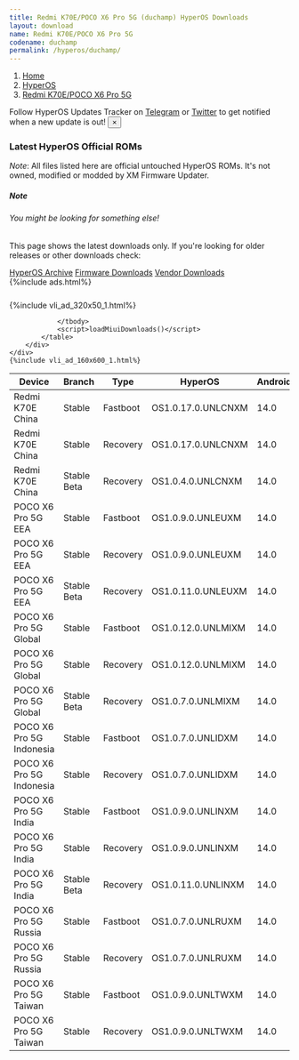 ```yaml
---
title: Redmi K70E/POCO X6 Pro 5G (duchamp) HyperOS Downloads
layout: download
name: Redmi K70E/POCO X6 Pro 5G
codename: duchamp
permalink: /hyperos/duchamp/
---
```

<nav aria-label="breadcrumb">
    <ol class="breadcrumb">
        <li class="breadcrumb-item"><a href="/">Home</a></li>
        <li class="breadcrumb-item"><a href="/hyperos/">HyperOS</a></li>
        <li class="breadcrumb-item active" aria-current="page"><a href="/hyperos/duchamp/">Redmi K70E/POCO X6 Pro 5G</a></li>
    </ol>
</nav>
<div class="alert alert-primary alert-dismissible fade show" role="alert">
    Follow HyperOS Updates Tracker on <a href="https://t.me/MIUIUpdatesTracker" class="alert-link">Telegram</a>
     or <a href="https://twitter.com/MiFwUpdater" class="alert-link">Twitter</a> to get notified when a new update is out!
    <button type="button" class="close" data-dismiss="alert" aria-label="Close">
        <span aria-hidden="true">&times;</span>
    </button>
</div>

### Latest HyperOS Official ROMs
*Note*: All files listed here are official untouched HyperOS ROMs. It's not owned, modified or modded by XM Firmware Updater.
<div class="card">
  <div class="card-body">
    <h5 class="card-title">Note</h5>
    <h6 class="card-subtitle mb-2 text-muted">You might be looking for something else!</h6>
    <p class="card-text">This page shows the latest downloads only.
     If you're looking for older releases or other downloads check:</p>
    <a href="/archive/hyperos/duchamp/" class="card-link">HyperOS Archive</a>
    <a href="/firmware/duchamp/" class="card-link">Firmware Downloads</a>
    <a href="/vendor/duchamp/" class="card-link">Vendor Downloads</a>
  </div>
</div>
{%include ads.html%}
<div class="row justify-content-center">
    <div class="col-10">
        <div class="table-responsive-md" style="margin-top: 25px;">
            {%include vli_ad_320x50_1.html%}
            <table id="miui" class="display dt-responsive nowrap compact table table-striped table-hover table-sm">
                <thead class="thead-dark">
                    <tr>
                        <th data-ref="device">Device</th>
                        <th data-ref="branch">Branch</th>
                        <th data-ref="type">Type</th>
                        <th data-ref="miui">HyperOS</th>
                        <th data-ref="android">Android</th>
                        <th data-ref="size">Size</th>
                        <th data-ref="size">Date</th>
                        <th data-ref="link">Link</th>
                    </tr>
                </thead>
                <tbody>
                <tr><td>Redmi K70E China</td><td>Stable</td><td>Fastboot</td><td>OS1.0.17.0.UNLCNXM</td><td>14.0</td><td>8.3 GB</td><td>2024-08-01</td><td><a href="/hyperos/duchamp/stable/OS1.0.17.0.UNLCNXM/">Download</a></td></tr>
<tr><td>Redmi K70E China</td><td>Stable</td><td>Recovery</td><td>OS1.0.17.0.UNLCNXM</td><td>14.0</td><td>6.4 GB</td><td>2024-08-14</td><td><a href="/hyperos/duchamp/stable/OS1.0.17.0.UNLCNXM/">Download</a></td></tr>
<tr><td>Redmi K70E China</td><td>Stable Beta</td><td>Recovery</td><td>OS1.0.4.0.UNLCNXM</td><td>14.0</td><td>6.3 GB</td><td>2023-11-30</td><td><a href="/hyperos/duchamp/stable beta/OS1.0.4.0.UNLCNXM/">Download</a></td></tr>
<tr><td>POCO X6 Pro 5G EEA</td><td>Stable</td><td>Fastboot</td><td>OS1.0.9.0.UNLEUXM</td><td>14.0</td><td>8.0 GB</td><td>2024-07-17</td><td><a href="/hyperos/duchamp/stable/OS1.0.9.0.UNLEUXM/">Download</a></td></tr>
<tr><td>POCO X6 Pro 5G EEA</td><td>Stable</td><td>Recovery</td><td>OS1.0.9.0.UNLEUXM</td><td>14.0</td><td>5.4 GB</td><td>2024-07-31</td><td><a href="/hyperos/duchamp/stable/OS1.0.9.0.UNLEUXM/">Download</a></td></tr>
<tr><td>POCO X6 Pro 5G EEA</td><td>Stable Beta</td><td>Recovery</td><td>OS1.0.11.0.UNLEUXM</td><td>14.0</td><td>5.4 GB</td><td>2024-09-17</td><td><a href="/hyperos/duchamp/stable beta/OS1.0.11.0.UNLEUXM/">Download</a></td></tr>
<tr><td>POCO X6 Pro 5G Global</td><td>Stable</td><td>Fastboot</td><td>OS1.0.12.0.UNLMIXM</td><td>14.0</td><td>8.5 GB</td><td>2024-08-28</td><td><a href="/hyperos/duchamp/stable/OS1.0.12.0.UNLMIXM/">Download</a></td></tr>
<tr><td>POCO X6 Pro 5G Global</td><td>Stable</td><td>Recovery</td><td>OS1.0.12.0.UNLMIXM</td><td>14.0</td><td>5.5 GB</td><td>2024-09-12</td><td><a href="/hyperos/duchamp/stable/OS1.0.12.0.UNLMIXM/">Download</a></td></tr>
<tr><td>POCO X6 Pro 5G Global</td><td>Stable Beta</td><td>Recovery</td><td>OS1.0.7.0.UNLMIXM</td><td>14.0</td><td>5.5 GB</td><td>2024-03-06</td><td><a href="/hyperos/duchamp/stable beta/OS1.0.7.0.UNLMIXM/">Download</a></td></tr>
<tr><td>POCO X6 Pro 5G Indonesia</td><td>Stable</td><td>Fastboot</td><td>OS1.0.7.0.UNLIDXM</td><td>14.0</td><td>7.8 GB</td><td>2024-08-28</td><td><a href="/hyperos/duchamp/stable/OS1.0.7.0.UNLIDXM/">Download</a></td></tr>
<tr><td>POCO X6 Pro 5G Indonesia</td><td>Stable</td><td>Recovery</td><td>OS1.0.7.0.UNLIDXM</td><td>14.0</td><td>5.4 GB</td><td>2024-09-14</td><td><a href="/hyperos/duchamp/stable/OS1.0.7.0.UNLIDXM/">Download</a></td></tr>
<tr><td>POCO X6 Pro 5G India</td><td>Stable</td><td>Fastboot</td><td>OS1.0.9.0.UNLINXM</td><td>14.0</td><td>7.0 GB</td><td>2024-07-22</td><td><a href="/hyperos/duchamp/stable/OS1.0.9.0.UNLINXM/">Download</a></td></tr>
<tr><td>POCO X6 Pro 5G India</td><td>Stable</td><td>Recovery</td><td>OS1.0.9.0.UNLINXM</td><td>14.0</td><td>5.3 GB</td><td>2024-08-01</td><td><a href="/hyperos/duchamp/stable/OS1.0.9.0.UNLINXM/">Download</a></td></tr>
<tr><td>POCO X6 Pro 5G India</td><td>Stable Beta</td><td>Recovery</td><td>OS1.0.11.0.UNLINXM</td><td>14.0</td><td>5.3 GB</td><td>2024-09-17</td><td><a href="/hyperos/duchamp/stable beta/OS1.0.11.0.UNLINXM/">Download</a></td></tr>
<tr><td>POCO X6 Pro 5G Russia</td><td>Stable</td><td>Fastboot</td><td>OS1.0.7.0.UNLRUXM</td><td>14.0</td><td>8.3 GB</td><td>2024-08-28</td><td><a href="/hyperos/duchamp/stable/OS1.0.7.0.UNLRUXM/">Download</a></td></tr>
<tr><td>POCO X6 Pro 5G Russia</td><td>Stable</td><td>Recovery</td><td>OS1.0.7.0.UNLRUXM</td><td>14.0</td><td>5.4 GB</td><td>2024-09-12</td><td><a href="/hyperos/duchamp/stable/OS1.0.7.0.UNLRUXM/">Download</a></td></tr>
<tr><td>POCO X6 Pro 5G Taiwan</td><td>Stable</td><td>Fastboot</td><td>OS1.0.9.0.UNLTWXM</td><td>14.0</td><td>7.2 GB</td><td>2024-08-28</td><td><a href="/hyperos/duchamp/stable/OS1.0.9.0.UNLTWXM/">Download</a></td></tr>
<tr><td>POCO X6 Pro 5G Taiwan</td><td>Stable</td><td>Recovery</td><td>OS1.0.9.0.UNLTWXM</td><td>14.0</td><td>5.4 GB</td><td>2024-09-17</td><td><a href="/hyperos/duchamp/stable/OS1.0.9.0.UNLTWXM/">Download</a></td></tr>

                </tbody>
                <script>loadMiuiDownloads()</script>
            </table>
        </div>
    </div>
    {%include vli_ad_160x600_1.html%}
</div>
